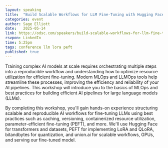```yaml
---
layout: speaking
title:  "Build Scalable Workflows for LLM Fine-Tuning with Hugging Face, PEFT - ODSC East"
categories: event
author: Sage Elliott
date:   2025-05-14
link: https://odsc.com/speakers/build-scalable-workflows-for-llm-fine-tuning-with-hugging-face-peft-and-unionx/
rsvpon: LinkedIn
time: 5:25pm
tags: conference llm lora peft
published: true
---
```

Training complex AI models at scale requires orchestrating multiple steps into a reproducible workflow and understanding how to optimize resource utilization for efficient fine-tuning. Modern MLOps and LLMOps tools help streamline these processes, improving the efficiency and reliability of your AI pipelines. This workshop will introduce you to the basics of MLOps and best practices for building efficient AI pipelines for large language models (LLMs).

By completing this workshop, you'll gain hands-on experience structuring scalable and reproducible AI workflows for fine-tuning LLMs using best practices such as caching, versioning, containerized resource utilization, parameter-efficient fine-tuning (PEFT), and more. We'll use Hugging Face for transformers and datasets, PEFT for implementing LoRA and QLoRA, bitandbytes for quantization, and union.ai for scalable workflows, GPUs, and serving our fine-tuned model.